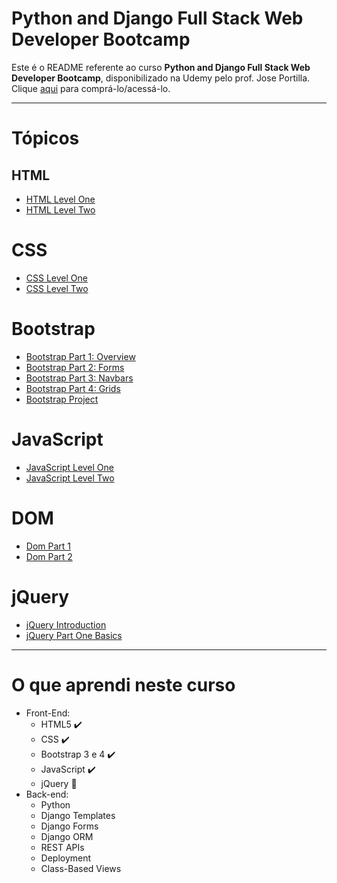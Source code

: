 # Python and Django Full Stack Web Developer Bootcamp

Este é o README referente ao curso **Python and Django Full Stack Web Developer Bootcamp**, disponibilizado na Udemy pelo prof. Jose Portilla. Clique [aqui](https://www.udemy.com/python-and-django-full-stack-web-developer-bootcamp/) para comprá-lo/acessá-lo.

***

# Tópicos

## HTML

* [HTML Level One](https://github.com/guiemi-learning-center/django-portilla/tree/master/HTML/HTML_LEVEL_ONE)
* [HTML Level Two](https://github.com/guiemi-learning-center/django-portilla/tree/master/HTML/HTML_LEVEL_TWO)

# CSS

* [CSS Level One](https://github.com/guiemi-learning-center/django-portilla/tree/master/CSS/CSS_LEVEL_ONE)
* [CSS Level Two](https://github.com/guiemi-learning-center/django-portilla/tree/master/CSS/CSS_LEVEL_TWO)

# Bootstrap

* [Bootstrap Part 1: Overview](https://github.com/guiemi-learning-center/django-portilla/tree/master/Bootstrap)
* [Bootstrap Part 2: Forms](https://github.com/guiemi-learning-center/django-portilla/tree/master/Bootstrap/Bootstrap_Part_Two_Forms)
* [Bootstrap Part 3: Navbars](https://github.com/guiemi-learning-center/django-portilla/tree/master/Bootstrap/Bootstrap_Part_Three_Navbars)
* [Bootstrap Part 4: Grids](https://github.com/guiemi-learning-center/django-portilla/tree/master/Bootstrap/Bootstrap_Part_Four_Grids)
* [Bootstrap Project](https://github.com/guiemi-learning-center/django-portilla/tree/master/Bootstrap/Bootstrap_Project)

# JavaScript

* [JavaScript Level One](https://github.com/guiemi-learning-center/django-portilla/tree/master/JS/JAVASCRIPT_LEVEL_ONE)
* [JavaScript Level Two](https://github.com/guiemi-learning-center/django-portilla/tree/master/JS/JAVASCRIPT_LEVEL_TWO)

# DOM

* [Dom Part 1](https://github.com/guiemi-learning-center/django-portilla/tree/master/DOM/Part_1)
* [Dom Part 2](https://github.com/guiemi-learning-center/django-portilla/tree/master/DOM/Part_2)

# jQuery

* [jQuery Introduction](https://github.com/guiemi-learning-center/django-portilla/tree/master/jQuery#jquery-introduction)
* [jQuery Part One Basics](https://github.com/guiemi-learning-center/django-portilla/tree/master/jQuery#jquery-part-one-basics)

***

# O que aprendi neste curso

- Front-End:
  - HTML5 ✔️
  - CSS ✔️
  - Bootstrap 3 e 4 ✔️
  - JavaScript ✔️
  - jQuery 🔲
- Back-end:
  - Python
  - Django Templates
  - Django Forms
  - Django ORM
  - REST APIs
  - Deployment
  - Class-Based Views

